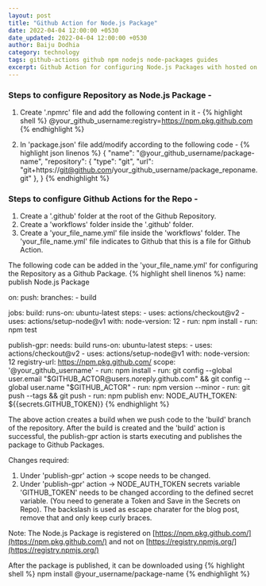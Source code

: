 ```yaml
---
layout: post
title: "Github Action for Node.js Package"
date: 2022-04-04 12:00:00 +0530
date_updated: 2022-04-04 12:00:00 +0530
author: Baiju Dodhia
category: technology
tags: github-actions github npm nodejs node-packages guides
excerpt: Github Action for configuring Node.js Packages with hosted on Github.
---
```


### Steps to configure Repository as Node.js Package - 

1. Create '.npmrc' file and add the following content in it -
{% highlight shell %}
    @your_github_username:registry=https://npm.pkg.github.com
{% endhighlight %}

2. In 'package.json' file add/modify according to the following code -
{% highlight json linenos %}
{
	"name": "@your_github_username/package-name",
	"repository": {
		"type": "git",
		"url": "git+https://git@github.com/your_github_username/package_reponame.git"
	},
}
{% endhighlight %}

### Steps to configure Github Actions for the Repo -

1. Create a '.github' folder at the root of the Github Repository.
2. Create a 'workflows' folder inside the '.github' folder.
3. Create a 'your_file_name.yml' file inside the 'workflows' folder. The 'your_file_name.yml' file indicates to Github that this is a file for Github Action.

The following code can be added in the 'your_file_name.yml' for configuring the Repository as a Github Package.
{% highlight shell linenos %}
name: publish Node.js Package

on:
  push:
    branches:
      - build

jobs:
  build:
    runs-on: ubuntu-latest
    steps:
      - uses: actions/checkout@v2
      - uses: actions/setup-node@v1
        with:
          node-version: 12
      - run: npm install
      - run: npm test

  publish-gpr:
    needs: build
    runs-on: ubuntu-latest
    steps:
      - uses: actions/checkout@v2
      - uses: actions/setup-node@v1
        with:
          node-version: 12
          registry-url: https://npm.pkg.github.com/
          scope: '@your_github_username'
      - run: npm install
      - run: git config --global user.email "$GITHUB_ACTOR@users.noreply.github.com" && git config --global user.name "$GITHUB_ACTOR"
      - run: npm version --minor
      - run: git push --tags && git push
      - run: npm publish
        env:
          NODE_AUTH_TOKEN: $\{\{secrets.GITHUB_TOKEN\}\}
{% endhighlight %}

The above action creates a build when we push code to the 'build' branch of the repository.
After the build is created and the 'build' action is successful, the publish-gpr action is starts executing and publishes the package to Github Packages.

Changes required:
1. Under 'publish-gpr' action -> scope needs to be changed.
2. Under 'publish-gpr' action -> NODE_AUTH_TOKEN secrets variable 'GITHUB_TOKEN' needs to be changed according to the defined secret variable. (You need to generate a Token and Save in the Secrets on Repo). The backslash is used as escape charater for the blog post, remove that and only keep curly braces.

Note: The Node.js Package is registered on [https://npm.pkg.github.com/](https://npm.pkg.github.com/) and not on [https://registry.npmjs.org/](https://registry.npmjs.org/)

After the package is published, it can be downloaded using
{% highlight shell %}
npm install @your_username/package-name
{% endhighlight %}